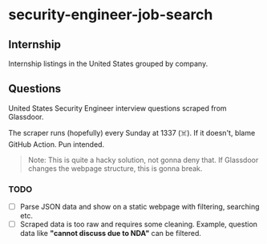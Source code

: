 # security-engineer-job-search

## Internship

Internship listings in the United States grouped by company.

## Questions

United States Security Engineer interview questions scraped from Glassdoor.

The scraper runs (hopefully) every Sunday at 1337 (:skull_and_crossbones:). If it doesn't, blame GitHub Action. Pun intended.

> Note: This is quite a hacky solution, not gonna deny that. If Glassdoor changes the webpage structure, this is gonna break.

### TODO
- [ ] Parse JSON data and show on a static webpage with filtering, searching etc.
- [ ] Scraped data is too raw and requires some cleaning. Example, question data like **"cannot discuss due to NDA"** can be filtered.
